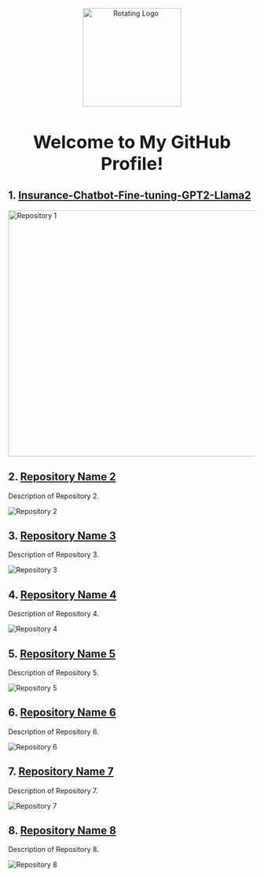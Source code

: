 <!-- Header with Rotating Logo -->
<div align="center">
    <img src="https://example.com/animated-logo.gif" alt="Rotating Logo" width="200">
    <h2 style="font-size: 36px;">Welcome to My GitHub Profile!</h2>
</div>

<!-- Pinned Repositories -->
## 1. [Insurance-Chatbot-Fine-tuning-GPT2-Llama2](https://github.com/raj-maharajwala/Insurance-Chatbot-Fine-tuning-GPT2-Llama2)

   <img src="https://github.com/raj-maharajwala/Insurance-Chatbot-Fine-tuning-GPT2-Llama2/blob/main/video/InsuranceGPT_big.gif" alt="Repository 1" width="800" height="500">

## 2. [Repository Name 2](link-to-repository-2)
   Description of Repository 2.

   ![Repository 2](repository-2-image.jpg)

## 3. [Repository Name 3](link-to-repository-3)
   Description of Repository 3.

   ![Repository 3](repository-3-image.jpg)

## 4. [Repository Name 4](link-to-repository-4)
   Description of Repository 4.

   ![Repository 4](repository-4-image.jpg)

## 5. [Repository Name 5](link-to-repository-5)
   Description of Repository 5.

   ![Repository 5](repository-5-image.jpg)

## 6. [Repository Name 6](link-to-repository-6)
   Description of Repository 6.

   ![Repository 6](repository-6-image.jpg)

## 7. [Repository Name 7](link-to-repository-7)
   Description of Repository 7.

   ![Repository 7](repository-7-image.jpg)

## 8. [Repository Name 8](link-to-repository-8)
   Description of Repository 8.

   ![Repository 8](repository-8-image.jpg)

